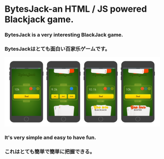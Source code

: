 # BytesJack-an HTML / JS powered Blackjack game.

### BytesJack is a very interesting BlackJack game.
### BytesJackはとても面白い百家乐ゲームです。

![](https://github.com/CardApp/BytesJack/blob/master/preview.png)

### It's very simple and easy to have fun.
### これはとても簡単で簡単に把握できる。



